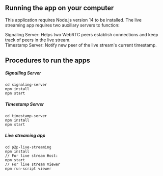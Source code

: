 ## Running the app on your computer

This application requires Node.js version 14 to be installed.
The live streaming app requires two auxillary servers to function:

Signaling Server: Helps two WebRTC peers establish connections and keep track of peers in the live stream.  
Timestamp Server: Notify new peer of the live stream's current timestamp.

## Procedures to run the apps

##### Signalling Server

    cd signaling-server
    npm install
    npm start

##### Timestamp Server

    cd timestamp-server
    npm install
    npm start

##### Live streaming app

    cd p2p-live-streaming
    npm install
    // For live stream Host:
    npm start
    // For live stream Viewer
    npm run-script viewer
